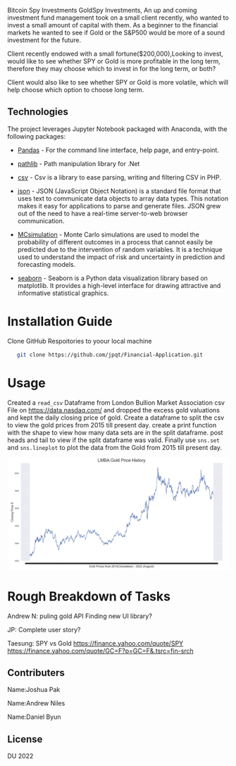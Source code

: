 Bitcoin Spy Investments
GoldSpy Investments, An up and coming investment fund management took on a small client recently, who wanted to invest a small amount of capital with them. As a beginner to the financial markets he wanted to see if Gold or the S&P500 would be more of a sound investment for the future.

Client recently endowed with a small fortune($200,000),Looking to invest, would like to see whether SPY or Gold is more profitable in the long term, therefore they may choose which to invest in for the long term, or both?

Client would also like to see whether SPY or Gold is more volatile, which will help choose which option to choose long term.


## Technologies
The project leverages Jupyter Notebook packaged with Anaconda, with the following packages:

* [Pandas](https://github.com/pandas-dev/pandas) - For the command line interface, help page, and entry-point.

* [pathlib](https://github.com/nemec/pathlib) - Path manipulation library for .Net

* [csv](https://github.com/thephpleague/csv) - Csv is a library to ease parsing, writing and filtering CSV in PHP.

* [json](https://github.com/topics/json?l=python) - JSON (JavaScript Object Notation) is a standard file format that uses text to communicate data objects to array data types. This notation makes it easy for applications to parse and generate files. JSON grew out of the need to have a real-time server-to-web browser communication.

* [MCsimulation](https://www.investopedia.com/terms/m/montecarlosimulation.asp) - Monte Carlo simulations are used to model the probability of different outcomes in a process that cannot easily be predicted due to the intervention of random variables. It is a technique used to understand the impact of risk and uncertainty in prediction and forecasting models.

* [seaborn](https://seaborn.pydata.org/) - Seaborn is a Python data visualization library based on matplotlib. It provides a high-level interface for drawing attractive and informative statistical graphics.

# Installation Guide

Clone GitHub Respoitories to yoour local machine

```sh
   git clone https://github.com/jpqt/Financial-Application.git
 ```
 
# Usage
Created a `read_csv` Dataframe from London Bullion Market Association csv File on https://data.nasdaq.com/ and dropped the excess gold valuations and kept the daily closing price of gold. Create a dataframe to split the csv to view the gold prices from 2015 till present day. create a print function with the shape to view how many data sets are in the split dataframe. post heads and tail to view if the split dataframe was valid. Finally use `sns.set` and `sns.lineplot` to plot the data from the Gold from 2015 till present day.

![Seaborn LBMA](https://github.com/jpqt/Financial-Application/blob/main/Photo/lbma-history.png)




# Rough Breakdown of Tasks

Andrew N: puling gold API
Finding new UI library?

JP: Complete user story?

Taesung: 
SPY vs Gold
https://finance.yahoo.com/quote/SPY
https://finance.yahoo.com/quote/GC=F?p=GC=F&.tsrc=fin-srch

## Contributers

Name:Joshua Pak 

Name:Andrew Niles

Name:Daniel Byun

## License
DU 2022
